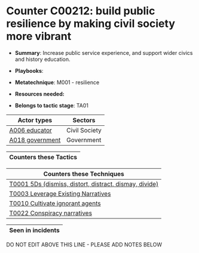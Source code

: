 # Counter C00212: build public resilience by making civil society more vibrant

* **Summary**: Increase public service experience, and support wider civics and history education.

* **Playbooks**: 

* **Metatechnique**: M001 - resilience

* **Resources needed:** 

* **Belongs to tactic stage**: TA01


| Actor types | Sectors |
| ----------- | ------- |
| [A006 educator](../actortypes/A006.md) | Civil Society |
| [A018 government ](../actortypes/A018.md) | Government |



| Counters these Tactics |
| ---------------------- |



| Counters these Techniques |
| ------------------------- |
| [T0001 5Ds (dismiss, distort, distract, dismay, divide)](../techniques/T0001.md) |
| [T0003 Leverage Existing Narratives](../techniques/T0003.md) |
| [T0010 Cultivate ignorant agents](../techniques/T0010.md) |
| [T0022 Conspiracy narratives](../techniques/T0022.md) |



| Seen in incidents |
| ----------------- |


DO NOT EDIT ABOVE THIS LINE - PLEASE ADD NOTES BELOW